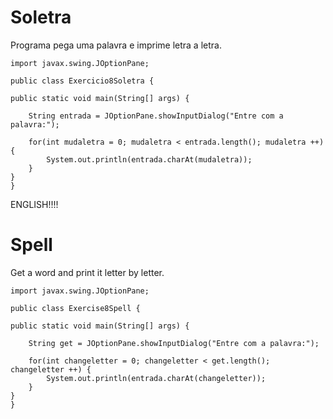 # Soletra
Programa pega uma palavra e imprime letra a letra.


	import javax.swing.JOptionPane;

	public class Exercicio8Soletra {

	public static void main(String[] args) {

		String entrada = JOptionPane.showInputDialog("Entre com a palavra:");

		for(int mudaletra = 0; mudaletra < entrada.length(); mudaletra ++) {
			System.out.println(entrada.charAt(mudaletra));
		}
	}
	}

ENGLISH!!!!

# Spell
Get a word and print it letter by letter.


	import javax.swing.JOptionPane;

	public class Exercise8Spell {

	public static void main(String[] args) {

		String get = JOptionPane.showInputDialog("Entre com a palavra:");

		for(int changeletter = 0; changeletter < get.length(); changeletter ++) {
			System.out.println(entrada.charAt(changeletter));
		}
	}
	}
